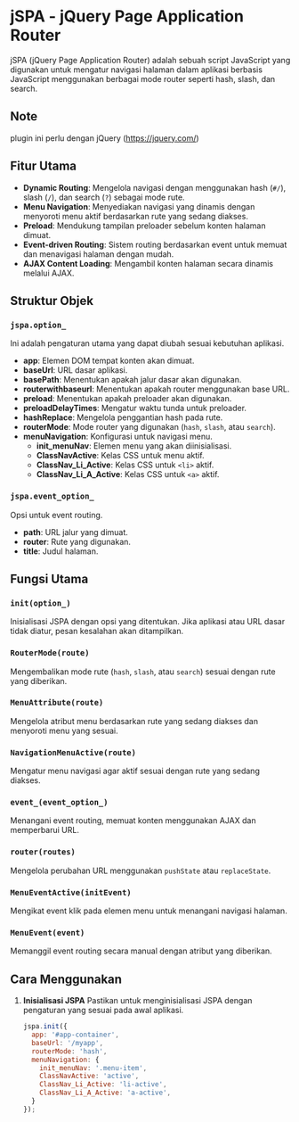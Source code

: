 # jSPA - jQuery Page Application Router

jSPA (jQuery Page Application Router) adalah sebuah script JavaScript yang digunakan untuk mengatur navigasi halaman dalam aplikasi berbasis JavaScript menggunakan berbagai mode router seperti hash, slash, dan search.

## Note 
plugin ini perlu dengan jQuery (https://jquery.com/)

## Fitur Utama

- **Dynamic Routing**: Mengelola navigasi dengan menggunakan hash (`#/`), slash (`/`), dan search (`?`) sebagai mode rute.
- **Menu Navigation**: Menyediakan navigasi yang dinamis dengan menyoroti menu aktif berdasarkan rute yang sedang diakses.
- **Preload**: Mendukung tampilan preloader sebelum konten halaman dimuat.
- **Event-driven Routing**: Sistem routing berdasarkan event untuk memuat dan menavigasi halaman dengan mudah.
- **AJAX Content Loading**: Mengambil konten halaman secara dinamis melalui AJAX.

## Struktur Objek

### `jspa.option_`
Ini adalah pengaturan utama yang dapat diubah sesuai kebutuhan aplikasi.

- **app**: Elemen DOM tempat konten akan dimuat.
- **baseUrl**: URL dasar aplikasi.
- **basePath**: Menentukan apakah jalur dasar akan digunakan.
- **routerwithbaseurl**: Menentukan apakah router menggunakan base URL.
- **preload**: Menentukan apakah preloader akan digunakan.
- **preloadDelayTimes**: Mengatur waktu tunda untuk preloader.
- **hashReplace**: Mengelola penggantian hash pada rute.
- **routerMode**: Mode router yang digunakan (`hash`, `slash`, atau `search`).
- **menuNavigation**: Konfigurasi untuk navigasi menu.
  - **init_menuNav**: Elemen menu yang akan diinisialisasi.
  - **ClassNavActive**: Kelas CSS untuk menu aktif.
  - **ClassNav_Li_Active**: Kelas CSS untuk `<li>` aktif.
  - **ClassNav_Li_A_Active**: Kelas CSS untuk `<a>` aktif.

### `jspa.event_option_`
Opsi untuk event routing.

- **path**: URL jalur yang dimuat.
- **router**: Rute yang digunakan.
- **title**: Judul halaman.

## Fungsi Utama

### `init(option_)`
Inisialisasi JSPA dengan opsi yang ditentukan. Jika aplikasi atau URL dasar tidak diatur, pesan kesalahan akan ditampilkan.

### `RouterMode(route)`
Mengembalikan mode rute (`hash`, `slash`, atau `search`) sesuai dengan rute yang diberikan.

### `MenuAttribute(route)`
Mengelola atribut menu berdasarkan rute yang sedang diakses dan menyoroti menu yang sesuai.

### `NavigationMenuActive(route)`
Mengatur menu navigasi agar aktif sesuai dengan rute yang sedang diakses.

### `event_(event_option_)`
Menangani event routing, memuat konten menggunakan AJAX dan memperbarui URL.

### `router(routes)`
Mengelola perubahan URL menggunakan `pushState` atau `replaceState`.

### `MenuEventActive(initEvent)`
Mengikat event klik pada elemen menu untuk menangani navigasi halaman.

### `MenuEvent(event)`
Memanggil event routing secara manual dengan atribut yang diberikan.

## Cara Menggunakan

1. **Inisialisasi JSPA**
   Pastikan untuk menginisialisasi JSPA dengan pengaturan yang sesuai pada awal aplikasi.

   ```javascript
   jspa.init({
     app: '#app-container',
     baseUrl: '/myapp',
     routerMode: 'hash',
     menuNavigation: {
       init_menuNav: '.menu-item',
       ClassNavActive: 'active',
       ClassNav_Li_Active: 'li-active',
       ClassNav_Li_A_Active: 'a-active',
     }
   });

